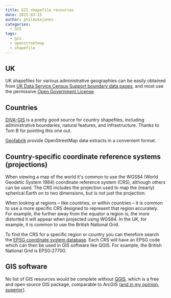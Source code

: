 ```yaml
---
title: GIS shapefile resources
date: 2015-03-15
author: philmikejones
categories:
  - GIS
tags:
  - gis
  - openstreetmap
  - shapefile
---
```


## UK

UK shapefiles for various administrative geographies can be easily obtained from [UK Data Service Census Support boundary data pages](http://census.ukdataservice.ac.uk/get-data/boundary-data.aspx), and most use the permissive [Open Government License](http://census.edina.ac.uk/licenses.html).

## Countries

[DIVA-GIS](http://www.diva-gis.org/gdata) is a pretty good source for country shapefiles, including administrative boundaries, natural features, and infrastructure. Thanks to Tom B for pointing this one out.

[Geofabrik](http://download.geofabrik.de/) provide OpenStreetMap data extracts in a convenient format.

## Country-specific coordinate reference systems (projections)

When viewing a map of the world it's common to use the WGS84 (World Geodetic System 1984) coordinate reference system (CRS), although others can be used. The CRS includes the projection used to map the (nearly) spherical Earth on to two dimensions, but is not just the projection.

When looking at regions &#8211; like countries, or within countries &#8211; it is common to use a more specific CRS designed to represent that region accurately. For example, the further away from the equator a region is, the more distorted it will appear when projected using WGS84. In the UK, for example, it is common to use the British National Grid.

To find the CRS for a specific region or country you can therefore search the [EPSG coordinate system database](http://epsg.io/). Each CRS will have an EPSG code which can then be used in GIS software like QGIS. For example, the British National Grid is EPSG:27700.

## GIS software

No list of GIS resources would be complete without [QGIS](http://www.qgis.org/en/site/), which is a free and open source GIS package, comparable to ArcGIS ([and in my opinion, superior](https://geostat.uk/gis-software/)).
